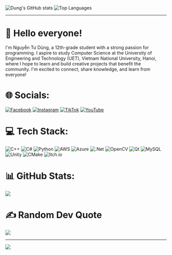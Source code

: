 <!-- Stats Card -->
![Dung's GitHub stats](https://github-readme-stats.vercel.app/api?username=Nguyentudung&show_icons=true&theme=dark) <!-- Languages Card --> ![Top Languages](https://github-readme-stats.vercel.app/api/top-langs/?username=Nguyentudung&layout=compact&theme=dark)

---
# 👋 Hello everyone!
I'm Nguyễn Tư Dũng, a 12th-grade student with a strong passion for programming.
I aspire to study Computer Science at the University of Engineering and Technology (UET), Vietnam National University, Hanoi, where I hope to learn and build creative projects that benefit the community.
I'm excited to connect, share knowledge, and learn from everyone!

# 🌐 Socials:
[![Facebook](https://img.shields.io/badge/Facebook-%231877F2.svg?logo=Facebook&logoColor=white)](https://facebook.com/nguyen.tu.dung.186523) [![Instagram](https://img.shields.io/badge/Instagram-%23E4405F.svg?logo=Instagram&logoColor=white)](https://instagram.com/nguyentudung2k8) [![TikTok](https://img.shields.io/badge/TikTok-%23000000.svg?logo=TikTok&logoColor=white)](https://tiktok.com/@nguyentudung.2k8) [![YouTube](https://img.shields.io/badge/YouTube-%23FF0000.svg?logo=YouTube&logoColor=white)](https://youtube.com/@nguyentudung208) 

# 💻 Tech Stack:
![C++](https://img.shields.io/badge/c++-%2300599C.svg?style=for-the-badge&logo=c%2B%2B&logoColor=white) ![C#](https://img.shields.io/badge/c%23-%23239120.svg?style=for-the-badge&logo=csharp&logoColor=white) ![Python](https://img.shields.io/badge/python-3670A0?style=for-the-badge&logo=python&logoColor=ffdd54) ![AWS](https://img.shields.io/badge/AWS-%23FF9900.svg?style=for-the-badge&logo=amazon-aws&logoColor=white) ![Azure](https://img.shields.io/badge/azure-%230072C6.svg?style=for-the-badge&logo=microsoftazure&logoColor=white) ![.Net](https://img.shields.io/badge/.NET-5C2D91?style=for-the-badge&logo=.net&logoColor=white) ![OpenCV](https://img.shields.io/badge/opencv-%23white.svg?style=for-the-badge&logo=opencv&logoColor=white) ![Qt](https://img.shields.io/badge/Qt-%23217346.svg?style=for-the-badge&logo=Qt&logoColor=white) ![MySQL](https://img.shields.io/badge/mysql-4479A1.svg?style=for-the-badge&logo=mysql&logoColor=white) ![Unity](https://img.shields.io/badge/unity-%23000000.svg?style=for-the-badge&logo=unity&logoColor=white) ![CMake](https://img.shields.io/badge/CMake-%23008FBA.svg?style=for-the-badge&logo=cmake&logoColor=white) ![Itch.io](https://img.shields.io/badge/Itch-%23FF0B34.svg?style=for-the-badge&logo=Itch.io&logoColor=white)
# 📊 GitHub Stats:
![](https://nirzak-streak-stats.vercel.app/?user=Nguyentudung&theme=dark&hide_border=false)<br/>

# ✍️ Random Dev Quote
![](https://quotes-github-readme.vercel.app/api?type=horizontal&theme=dark)

---
[![](https://visitcount.itsvg.in/api?id=Nguyentudung&icon=0&color=0)](https://visitcount.itsvg.in)

<!-- Proudly created with GPRM ( https://gprm.itsvg.in ) -->
